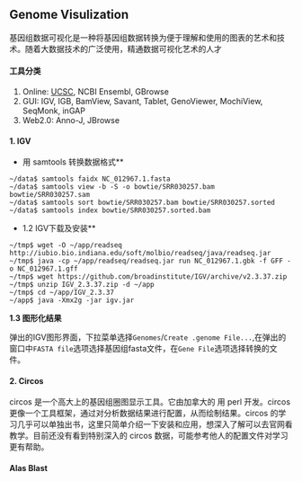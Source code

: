 ## Genome Visulization

基因组数据可视化是一种将基因组数据转换为便于理解和使用的图表的艺术和技术。随着大数据技术的广泛使用，精通数据可视化艺术的人才

#### 工具分类

1. Online: [UCSC][], NCBI Ensembl, GBrowse
2. GUI: IGV, IGB, BamView, Savant, Tablet, GenoViewer, MochiView, SeqMonk, inGAP
3. Web2.0: Anno-J, JBrowse

#### 1. IGV

* 用 samtools 转换数据格式**
```
~/data$ samtools faidx NC_012967.1.fasta
~/data$ samtools view -b -S -o bowtie/SRR030257.bam bowtie/SRR030257.sam
~/data$ samtools sort bowtie/SRR030257.bam bowtie/SRR030257.sorted
~/data$ samtools index bowtie/SRR030257.sorted.bam
```

* 1.2 IGV下载及安装**
```
~/tmp$ wget -O ~/app/readseq http://iubio.bio.indiana.edu/soft/molbio/readseq/java/readseq.jar
~/tmp$ java -cp ~/app/readseq/readseq.jar run NC_012967.1.gbk -f GFF -o NC_012967.1.gff
~/tmp$ wget https://github.com/broadinstitute/IGV/archive/v2.3.37.zip
~/tmp$ unzip IGV_2.3.37.zip -d ~/app
~/tmp$ cd ~/app/IGV_2.3.37
~/app$ java -Xmx2g -jar igv.jar
```

**1.3 图形化结果**

弹出的IGV图形界面，下拉菜单选择`Genomes`/`Create .genome File...`,在弹出的窗口中`FASTA file`选项选择基因组fasta文件，在`Gene File`选项选择转换的文件。

#### 2. Circos

circos 是一个高大上的基因组圈图显示工具。它由加拿大的 用 perl 开发。circos 更像一个工具框架，通过对分析数据结果进行配置，从而绘制结果。circos 的学习几乎可以单独出书，这里只简单介绍一下安装和应用，想深入了解可以去官网看教学。目前还没有看到特别深入的 circos 数据，可能参考他人的配置文件对学习更有帮助。

#### Alas Blast



[UCSC]: https://genome.ucsc.edu/cgi-bin/hgTracks "UCSC"